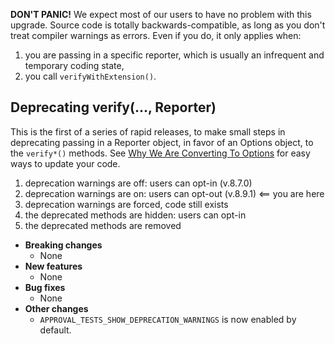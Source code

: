 <!-- See the [v.x.y.z milestone](https://github.com/approvals/ApprovalTests.cpp/milestone/__MILESTONE_NUMBER__?closed=1) for the full list of changes. -->

**DON'T PANIC!** We expect most of our users to have no problem with this upgrade. Source code is totally backwards-compatible, as long as you don't treat compiler warnings as errors. Even if you do, it only applies when:

 1. you are passing in a specific reporter, which is usually an infrequent and temporary coding state,
 2. you call `verifyWithExtension()`. 

## Deprecating verify(..., Reporter)

This is the first of a series of rapid releases, to make small steps in deprecating passing in a Reporter object, in favor of an Options object, to the `verify*()` methods. See [Why We Are Converting To Options](/doc/explanations/WhyWeAreConvertingToOptions.md#top) for easy ways to update your code.

1. deprecation warnings are off: users can opt-in (v.8.7.0)
1. deprecation warnings are on: users can opt-out (v.8.9.1)  <== you are here
1. deprecation warnings are forced, code still exists 
1. the deprecated methods are hidden: users can opt-in
1. the deprecated methods are removed

* **Breaking changes**
    * None
* **New features**
    * None
* **Bug fixes**
    * None
* **Other changes**
    * `APPROVAL_TESTS_SHOW_DEPRECATION_WARNINGS` is now enabled by default.

